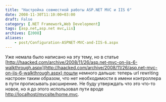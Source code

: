 ```yaml
---
title: "Настройка совместной работы ASP.NET MVC и IIS 6"
date: 2008-11-30T11:10:00+03:00
draft: False
category: [.NET Framework,Web Development]
tags: [asp.net,asp.net mvc,iis]
archives: [2008]
aliases:
    - post/Configuration-ASPNET-MVC-and-IIS-6.aspx
---
```




Уже немала было написано на эту тему, но в статье [http://haacked.com/archive/2008/11/26/asp.net-mvc-on-iis-6-walkthrough.aspx](http://haacked.com/archive/2008/11/26/asp.net-mvc-on-iis-6-walkthrough.aspx) пошли немного дальше: теперь url rewriting настроен таким образом, что нет необходимости в имени контроллера в пути прописывать расширение. Не буду утверждать что это что-то новое, но я до этого использовал пути вроде [http://localhost/mvcsite/home.mvc](http://localhost/mvcsite/home.mvc). 


